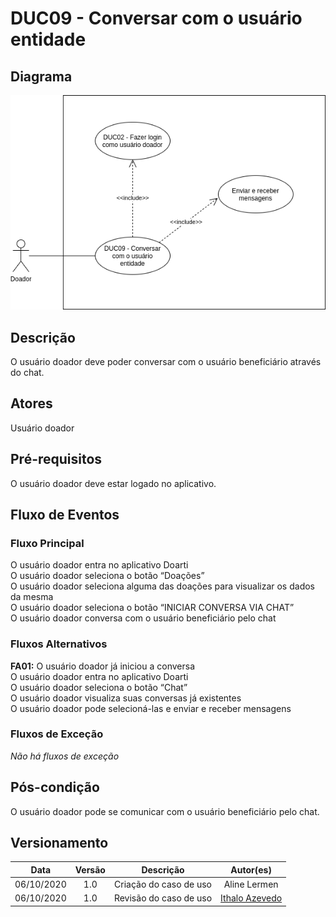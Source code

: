 # DUC09 - Conversar com o usuário entidade

## Diagrama
![DUC09](../../../../assets/images/casosDeUso/DUC09.png)

## Descrição
O usuário doador deve poder conversar com o usuário beneficiário através do chat.  

## Atores
Usuário doador  

## Pré-requisitos
O usuário doador deve estar logado no aplicativo.  

## Fluxo de Eventos

### Fluxo Principal
O usuário doador entra no aplicativo Doarti  
O usuário doador seleciona o botão “Doações”  
O usuário doador seleciona alguma das doações para visualizar os dados da mesma  
O usuário doador seleciona o botão “INICIAR CONVERSA VIA CHAT”  
O usuário doador conversa com o usuário beneficiário pelo chat  

### Fluxos Alternativos
**FA01:** O usuário doador já iniciou a conversa  
O usuário doador entra no aplicativo Doarti  
O usuário doador seleciona o botão “Chat”  
O usuário doador visualiza suas conversas já existentes  
O usuário doador pode selecioná-las e enviar e receber mensagens  

### Fluxos de Exceção
*Não há fluxos de exceção*  


## Pós-condição
O usuário doador pode se comunicar com o usuário beneficiário pelo chat.  

## Versionamento
|    Data    | Versão |                        Descrição                         |                            Autor(es)                             |
| :--------: | :----: | :------------------------------------------------------: | :--------------------------------------------------------------: |
| 06/10/2020 | 1.0 | Criação do caso de uso | Aline Lermen |
| 06/10/2020 | 1.0 | Revisão do caso de uso | [Ithalo Azevedo](https://github.com/ithaloazevedo) |



